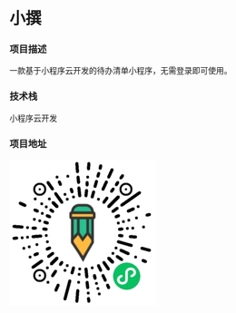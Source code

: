 # 小撰

### 项目描述

一款基于小程序云开发的待办清单小程序，无需登录即可使用。

### 技术栈

小程序云开发

### 项目地址

![](../images/mini/write.jpg)
